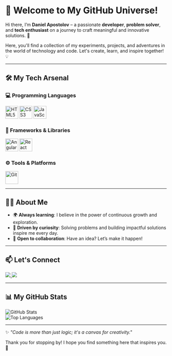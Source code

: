 # 🌌 Welcome to My GitHub Universe!  

Hi there, I’m **Daniel Apostolov** – a passionate **developer**, **problem solver**, and **tech enthusiast** on a journey to craft meaningful and innovative solutions. 🚀  

Here, you'll find a collection of my experiments, projects, and adventures in the world of technology and code. Let's create, learn, and inspire together! 💡  

---

## 🛠️ My Tech Arsenal  

### 💻 Programming Languages  
<p>
  <img src="https://cdn.jsdelivr.net/gh/devicons/devicon/icons/html5/html5-original.svg" alt="HTML5" width="40" height="40"/>
  <img src="https://cdn.jsdelivr.net/gh/devicons/devicon/icons/css3/css3-original.svg" alt="CSS3" width="40" height="40"/>
  <img src="https://cdn.jsdelivr.net/gh/devicons/devicon/icons/javascript/javascript-original.svg" alt="JavaScript" width="40" height="40"/>
</p>

### 🚀 Frameworks & Libraries  
<p>
  <img src="https://cdn.jsdelivr.net/gh/devicons/devicon/icons/angularjs/angularjs-original.svg" alt="Angular" width="40" height="40"/>
  <img src="https://cdn.jsdelivr.net/gh/devicons/devicon/icons/react/react-original.svg" alt="React" width="40" height="40"/>
</p>

### ⚙️ Tools & Platforms  
<p>
  <img src="https://cdn.jsdelivr.net/gh/devicons/devicon/icons/git/git-original.svg" alt="Git" width="40" height="40"/>
</p>

---

## 👩‍🚀 About Me  

- 🌍 **Always learning**: I believe in the power of continuous growth and exploration.  
- 🎯 **Driven by curiosity**: Solving problems and building impactful solutions inspire me every day.  
- 🤝 **Open to collaboration**: Have an idea? Let’s make it happen!  

---

## 📫 Let's Connect  

<p>
  <a href="https://www.linkedin.com/in/daniel-apostolov-4a78132a7?utm_source=share&utm_campaign=share_via&utm_content=profile&utm_medium=android_app" target="_blank">
    <img src="https://img.shields.io/badge/-LinkedIn-0A66C2?logo=linkedin&logoColor=white&style=for-the-badge"/>
  </a>
  <a href="https://www.instagram.com/apostolov3?igsh=MWtrNWRzbnZ6eWM4ZQ==" target="_blank">
    <img src="https://img.shields.io/badge/-Instagram-E4405F?logo=instagram&logoColor=white&style=for-the-badge"/>
  </a>
</p>

---

## 📊 My GitHub Stats  

![GitHub Stats](https://github-readme-stats.vercel.app/api?username=your-username&show_icons=true&theme=dracula)  
![Top Languages](https://github-readme-stats.vercel.app/api/top-langs/?username=your-username&layout=compact&theme=dracula)  

---

✨ *"Code is more than just logic; it's a canvas for creativity."*  

Thank you for stopping by! I hope you find something here that inspires you. 💫  
